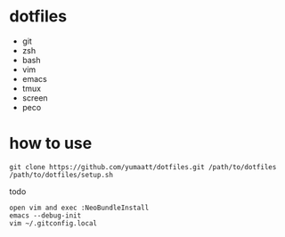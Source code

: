 # dotfiles

- git
- zsh
- bash
- vim
- emacs
- tmux
- screen
- peco

# how to use

```
git clone https://github.com/yumaatt/dotfiles.git /path/to/dotfiles
/path/to/dotfiles/setup.sh
```

todo
```
open vim and exec :NeoBundleInstall
emacs --debug-init
vim ~/.gitconfig.local
```
